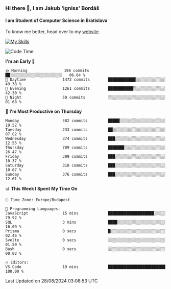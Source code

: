 ### Hi there 👋, I am Jakub 'igniss' Bordáš

#### I am Student of Computer Science in Bratislava
To know me better, head over to my [website](https://bordas.sk).

[![My Skills](https://skillicons.dev/icons?i=js,html,css,figma,svelte,java,kotlin,python,postgresql,typescript,nest,nodejs)](https://bordas.sk)


<!--START_SECTION:waka-->
![Code Time](http://img.shields.io/badge/Code%20Time-1%2C496%20hrs%2039%20mins-blue)

**I'm an Early 🐤** 

```text
🌞 Morning                198 commits         ██░░░░░░░░░░░░░░░░░░░░░░░   06.64 % 
🌆 Daytime                1472 commits        ████████████░░░░░░░░░░░░░   49.38 % 
🌃 Evening                1261 commits        ███████████░░░░░░░░░░░░░░   42.30 % 
🌙 Night                  50 commits          ░░░░░░░░░░░░░░░░░░░░░░░░░   01.68 % 
```
📅 **I'm Most Productive on Thursday** 

```text
Monday                   582 commits         █████░░░░░░░░░░░░░░░░░░░░   19.52 % 
Tuesday                  233 commits         ██░░░░░░░░░░░░░░░░░░░░░░░   07.82 % 
Wednesday                374 commits         ███░░░░░░░░░░░░░░░░░░░░░░   12.55 % 
Thursday                 789 commits         ███████░░░░░░░░░░░░░░░░░░   26.47 % 
Friday                   309 commits         ███░░░░░░░░░░░░░░░░░░░░░░   10.37 % 
Saturday                 318 commits         ███░░░░░░░░░░░░░░░░░░░░░░   10.67 % 
Sunday                   376 commits         ███░░░░░░░░░░░░░░░░░░░░░░   12.61 % 
```


📊 **This Week I Spent My Time On** 

```text
🕑︎ Time Zone: Europe/Budapest

💬 Programming Languages: 
JavaScript               15 mins             ████████████████████░░░░░   79.92 % 
SQL                      3 mins              ████░░░░░░░░░░░░░░░░░░░░░   16.09 % 
Prisma                   0 secs              █░░░░░░░░░░░░░░░░░░░░░░░░   02.46 % 
Svelte                   0 secs              ░░░░░░░░░░░░░░░░░░░░░░░░░   01.50 % 
Bash                     0 secs              ░░░░░░░░░░░░░░░░░░░░░░░░░   00.02 % 

🔥 Editors: 
VS Code                  19 mins             █████████████████████████   100.00 % 
```


 Last Updated on 28/08/2024 03:08:53 UTC
<!--END_SECTION:waka-->
